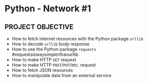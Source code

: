# Python - Network #1

## PROJECT OBJECTIVE
- How to fetch internet resources with the Python package ``urllib``
- How to decode ``urllib`` body response
- How to use the Python package ``requests`` #requestsiswaysimplerthanurllib
- How to make HTTP ``GET`` request
- How to make HTTP ``POST``/``PUT``/etc. request
- How to fetch JSON resources
- How to manipulate data from an external service
